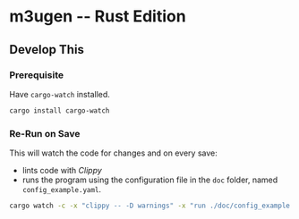 # m3ugen -- Rust Edition

## Develop This

### Prerequisite

Have `cargo-watch` installed.

```bash
cargo install cargo-watch
```

### Re-Run on Save

This will watch the code for changes and on every save:

- lints code with _Clippy_
- runs the program using the configuration file in the `doc` folder, named `config_example.yaml`.

```bash
cargo watch -c -x "clippy -- -D warnings" -x "run ./doc/config_example.yaml"
```
